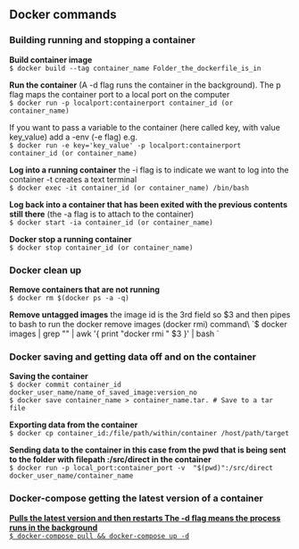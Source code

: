 ## Docker commands 

### Building running and stopping a container

**Build container image**\
`$ docker build --tag container_name Folder_the_dockerfile_is_in`

**Run the container**  (A -d flag runs the container in the background). The p flag maps the container port to a local port on the computer\
`$ docker run -p localport:containerport container_id (or container_name)`

If you want to pass a variable to the container (here called key, with value key_value) add a -env (-e flag) e.g.\
`$ docker run -e key='key_value' -p localport:containerport container_id (or container_name)`

**Log into a running container** the -i flag is to indicate we want to log into the container -t creates a text terminal\
`$ docker exec -it container_id (or container_name) /bin/bash`

**Log back into a container that has been exited with the previous contents still there** (the -a flag is to attach to the container)\
`$ docker start -ia container_id (or container_name)`

**Docker stop a running container**\
`$ docker stop container_id (or container_name)`

### Docker clean up 

**Remove containers that are not running**\
`$ docker rm $(docker ps -a -q)`

**Remove untagged images** the image id is the 3rd field so $3 and then pipes to bash to run the docker remove images (docker rmi) command\
`$ docker images | grep "<none>" | awk '{ print "docker rmi " $3 }' | bash  `

### Docker saving and getting data off and on the container

**Saving the container**\
`$ docker commit container_id  docker_user_name/name_of_saved_image:version_no`\
`$ docker save container_name > container_name.tar. # Save to a tar file`

**Exporting data from the container**\
`$ docker cp container_id:/file/path/within/container /host/path/target`

**Sending data to the container in this case from the pwd  that is being sent to the folder with filepath :/src/direct in the container**\
`$ docker run -p local_port:container_port -v  "$(pwd)":/src/direct  docker_user_name/container_name`

### Docker-compose getting the latest version of a container<u>

**Pulls the latest version and then restarts The -d flag means the process runs in the background**\
`$ docker-compose pull && docker-compose up -d`
